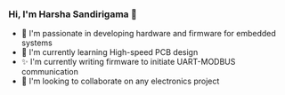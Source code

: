 ### Hi, I'm Harsha Sandirigama 👋

- 👀 I'm passionate in developing hardware and firmware for embedded systems
- 🌱 I'm currently learning High-speed PCB design
- ✨ I'm currently writing firmware to initiate UART-MODBUS communication
- 🎉 I'm looking to collaborate on any electronics project


